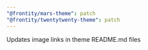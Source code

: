 ```yaml
---
"@frontity/mars-theme": patch
"@frontity/twentytwenty-theme": patch
---
```


Updates image links in theme README.md files
